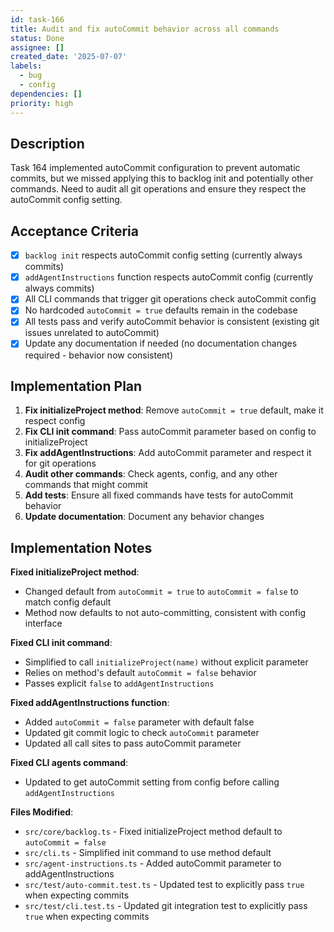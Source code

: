 ```yaml
---
id: task-166
title: Audit and fix autoCommit behavior across all commands
status: Done
assignee: []
created_date: '2025-07-07'
labels:
  - bug
  - config
dependencies: []
priority: high
---
```


## Description

Task 164 implemented autoCommit configuration to prevent automatic commits, but we missed applying this to backlog init and potentially other commands. Need to audit all git operations and ensure they respect the autoCommit config setting.

## Acceptance Criteria

- [x] `backlog init` respects autoCommit config setting (currently always commits)
- [x] `addAgentInstructions` function respects autoCommit config (currently always commits)
- [x] All CLI commands that trigger git operations check autoCommit config
- [x] No hardcoded `autoCommit = true` defaults remain in the codebase
- [x] All tests pass and verify autoCommit behavior is consistent (existing git issues unrelated to autoCommit)
- [x] Update any documentation if needed (no documentation changes required - behavior now consistent)

## Implementation Plan

1. **Fix initializeProject method**: Remove `autoCommit = true` default, make it respect config
2. **Fix CLI init command**: Pass autoCommit parameter based on config to initializeProject
3. **Fix addAgentInstructions**: Add autoCommit parameter and respect it for git operations  
4. **Audit other commands**: Check agents, config, and any other commands that might commit
5. **Add tests**: Ensure all fixed commands have tests for autoCommit behavior
6. **Update documentation**: Document any behavior changes

## Implementation Notes

**Fixed initializeProject method**:
- Changed default from `autoCommit = true` to `autoCommit = false` to match config default
- Method now defaults to not auto-committing, consistent with config interface

**Fixed CLI init command**:
- Simplified to call `initializeProject(name)` without explicit parameter
- Relies on method's default `autoCommit = false` behavior
- Passes explicit `false` to `addAgentInstructions`

**Fixed addAgentInstructions function**:
- Added `autoCommit = false` parameter with default false
- Updated git commit logic to check `autoCommit` parameter
- Updated all call sites to pass autoCommit parameter

**Fixed CLI agents command**:
- Updated to get autoCommit setting from config before calling `addAgentInstructions`

**Files Modified**:
- `src/core/backlog.ts` - Fixed initializeProject method default to `autoCommit = false`
- `src/cli.ts` - Simplified init command to use method default
- `src/agent-instructions.ts` - Added autoCommit parameter to addAgentInstructions
- `src/test/auto-commit.test.ts` - Updated test to explicitly pass `true` when expecting commits
- `src/test/cli.test.ts` - Updated git integration test to explicitly pass `true` when expecting commits
